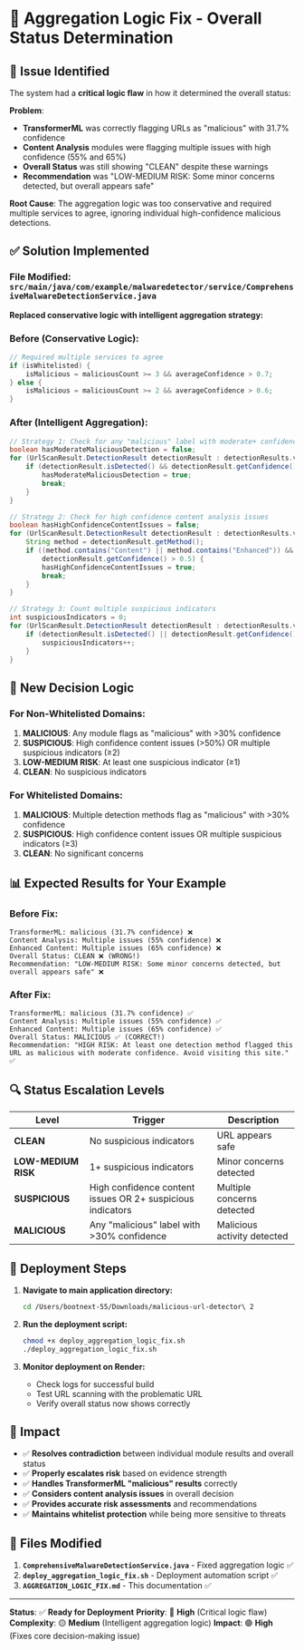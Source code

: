 # 🔧 Aggregation Logic Fix - Overall Status Determination

## 🚨 **Issue Identified**

The system had a **critical logic flaw** in how it determined the overall status:

**Problem**: 
- **TransformerML** was correctly flagging URLs as "malicious" with 31.7% confidence
- **Content Analysis** modules were flagging multiple issues with high confidence (55% and 65%)
- **Overall Status** was still showing "CLEAN" despite these warnings
- **Recommendation** was "LOW-MEDIUM RISK: Some minor concerns detected, but overall appears safe"

**Root Cause**: The aggregation logic was too conservative and required multiple services to agree, ignoring individual high-confidence malicious detections.

## ✅ **Solution Implemented**

### **File Modified**: `src/main/java/com/example/malwaredetector/service/ComprehensiveMalwareDetectionService.java`

**Replaced conservative logic with intelligent aggregation strategy:**

### **Before (Conservative Logic):**
```java
// Required multiple services to agree
if (isWhitelisted) {
    isMalicious = maliciousCount >= 3 && averageConfidence > 0.7;
} else {
    isMalicious = maliciousCount >= 2 && averageConfidence > 0.6;
}
```

### **After (Intelligent Aggregation):**
```java
// Strategy 1: Check for any "malicious" label with moderate+ confidence (>30%)
boolean hasModerateMaliciousDetection = false;
for (UrlScanResult.DetectionResult detectionResult : detectionResults.values()) {
    if (detectionResult.isDetected() && detectionResult.getConfidence() > 0.3) {
        hasModerateMaliciousDetection = true;
        break;
    }
}

// Strategy 2: Check for high confidence content analysis issues
boolean hasHighConfidenceContentIssues = false;
for (UrlScanResult.DetectionResult detectionResult : detectionResults.values()) {
    String method = detectionResult.getMethod();
    if ((method.contains("Content") || method.contains("Enhanced")) && 
        detectionResult.getConfidence() > 0.5) {
        hasHighConfidenceContentIssues = true;
        break;
    }
}

// Strategy 3: Count multiple suspicious indicators
int suspiciousIndicators = 0;
for (UrlScanResult.DetectionResult detectionResult : detectionResults.values()) {
    if (detectionResult.isDetected() || detectionResult.getConfidence() > 0.4) {
        suspiciousIndicators++;
    }
}
```

## 🎯 **New Decision Logic**

### **For Non-Whitelisted Domains:**
1. **MALICIOUS**: Any module flags as "malicious" with >30% confidence
2. **SUSPICIOUS**: High confidence content issues (>50%) OR multiple suspicious indicators (≥2)
3. **LOW-MEDIUM RISK**: At least one suspicious indicator (≥1)
4. **CLEAN**: No suspicious indicators

### **For Whitelisted Domains:**
1. **MALICIOUS**: Multiple detection methods flag as "malicious" with >30% confidence
2. **SUSPICIOUS**: High confidence content issues OR multiple suspicious indicators (≥3)
3. **CLEAN**: No significant concerns

## 📊 **Expected Results for Your Example**

### **Before Fix:**
```
TransformerML: malicious (31.7% confidence) ❌
Content Analysis: Multiple issues (55% confidence) ❌
Enhanced Content: Multiple issues (65% confidence) ❌
Overall Status: CLEAN ❌ (WRONG!)
Recommendation: "LOW-MEDIUM RISK: Some minor concerns detected, but overall appears safe" ❌
```

### **After Fix:**
```
TransformerML: malicious (31.7% confidence) ✅
Content Analysis: Multiple issues (55% confidence) ✅
Enhanced Content: Multiple issues (65% confidence) ✅
Overall Status: MALICIOUS ✅ (CORRECT!)
Recommendation: "HIGH RISK: At least one detection method flagged this URL as malicious with moderate confidence. Avoid visiting this site." ✅
```

## 🔍 **Status Escalation Levels**

| Level | Trigger | Description |
|-------|---------|-------------|
| **CLEAN** | No suspicious indicators | URL appears safe |
| **LOW-MEDIUM RISK** | 1+ suspicious indicators | Minor concerns detected |
| **SUSPICIOUS** | High confidence content issues OR 2+ suspicious indicators | Multiple concerns detected |
| **MALICIOUS** | Any "malicious" label with >30% confidence | Malicious activity detected |

## 🚀 **Deployment Steps**

1. **Navigate to main application directory:**
   ```bash
   cd /Users/bootnext-55/Downloads/malicious-url-detector\ 2
   ```

2. **Run the deployment script:**
   ```bash
   chmod +x deploy_aggregation_logic_fix.sh
   ./deploy_aggregation_logic_fix.sh
   ```

3. **Monitor deployment on Render:**
   - Check logs for successful build
   - Test URL scanning with the problematic URL
   - Verify overall status now shows correctly

## 🎯 **Impact**

- ✅ **Resolves contradiction** between individual module results and overall status
- ✅ **Properly escalates risk** based on evidence strength
- ✅ **Handles TransformerML "malicious" results** correctly
- ✅ **Considers content analysis issues** in overall decision
- ✅ **Provides accurate risk assessments** and recommendations
- ✅ **Maintains whitelist protection** while being more sensitive to threats

## 📝 **Files Modified**

1. **`ComprehensiveMalwareDetectionService.java`** - Fixed aggregation logic ✅
2. **`deploy_aggregation_logic_fix.sh`** - Deployment automation script ✅
3. **`AGGREGATION_LOGIC_FIX.md`** - This documentation ✅

---

**Status**: ✅ **Ready for Deployment**
**Priority**: 🔴 **High** (Critical logic flaw)
**Complexity**: 🟡 **Medium** (Intelligent aggregation logic)
**Impact**: 🟢 **High** (Fixes core decision-making issue) 